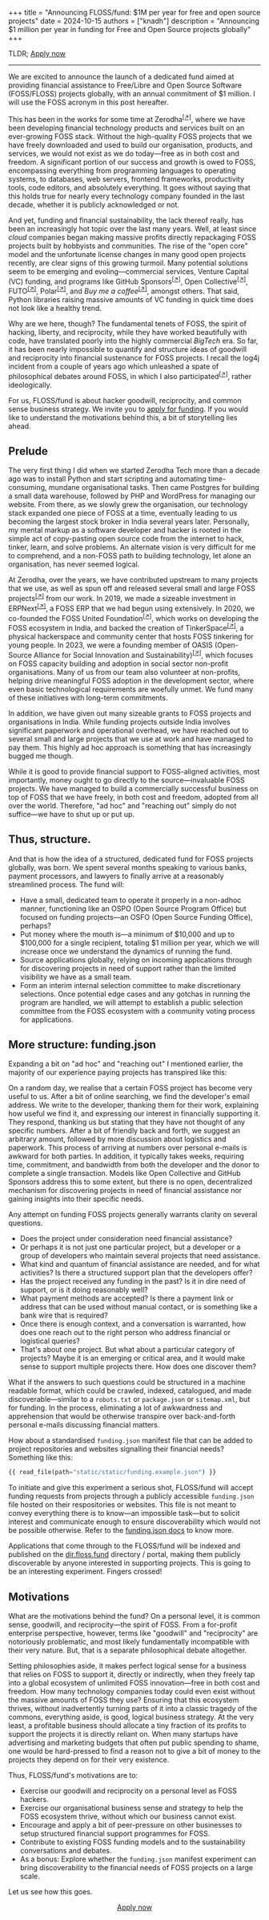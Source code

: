+++
title = "Announcing FLOSS/fund: $1M per year for free and open source projects"
date = 2024-10-15
authors = ["knadh"]
description = "Announcing $1 million per year in funding for Free and Open Source projects globally"
+++

TLDR; [Apply now](https://dir.floss.fund/submit)

----------------------

We are excited to announce the launch of a dedicated fund aimed at providing financial assistance to Free/Libre and Open Source Software (FOSS/FLOSS) projects globally, with an annual commitment of $1 million. I will use the FOSS acronym in this post hereafter.

This has been in the works for some time at Zerodha<sup>[[↗]](https://zerodha.com)</sup>, where we have been developing financial technology products and services built on an ever-growing FOSS stack. Without the high-quality FOSS projects that we have freely downloaded and used to build our organisation, products, and services, we would not exist as we do today—free as in both cost and freedom. A significant portion of our success and growth is owed to FOSS, encompassing everything from programming languages to operating systems, to databases, web servers, frontend frameworks, productivity tools, code editors, and absolutely everything. It goes without saying that this holds true for nearly every technology company founded in the last decade, whether it is publicly acknowledged or not.

And yet, funding and financial sustainability, the lack thereof really, has been an increasingly hot topic over the last many years. Well, at least since *cloud* companies began making massive profits directly repackaging FOSS projects built by hobbyists and communities. The rise of the "open core" model and the unfortunate license changes in many good open projects recently, are clear signs of this growing turmoil. Many potential solutions seem to be emerging and evoling—commercial services, Venture Capital (VC) funding, and programs like GitHub Sponsors<sup>[[↗]](https://github.com/sponsors)</sup>, Open Collective<sup>[[↗]](https://opencollective.com)</sup>, FUTO<sup>[[↗]](https://futo.org)</sup>, Polar<sup>[[↗]](https://polar.sh)</sup>, and *Buy me a coffee*<sup>[[↗]](https://buymeacoffee.com)</sup>, amongst others. That said, Python libraries raising massive amounts of VC funding in quick time does not look like a healthy trend.

Why are we here, though? The fundamental tenets of FOSS, the spirit of hacking, liberty, and reciprocity, while they have worked beautifully with code, have translated poorly into the highly commercial *BigTech* era. So far, it has been nearly impossible to quantify and structure ideas of goodwill and reciprocity into financial sustenance for FOSS projects. I recall the log4j incident from a couple of years ago which unleashed a spate of philosophical debates around  FOSS, in which I also participated<sup>[[↗]](https://nadh.in/blog/open-source-is-not-broken/)</sup>, rather ideologically.

For us, FLOSS/fund is about hacker goodwill, reciprocity, and common sense business strategy. We invite you to [apply for funding](https://dir.floss.fund/submit). If you would like to understand the motivations behind this, a bit of storytelling lies ahead.

## Prelude

The very first thing I did when we started Zerodha Tech more than a decade ago was to install Python and start scripting and automating time-consuming, mundane organisational tasks. Then came Postgres for building a small data warehouse, followed by PHP and WordPress for managing our website. From there, as we slowly grew the organisation, our technology stack expanded one piece of FOSS at a time, eventually leading to us becoming the largest stock broker in India several years later. Personally, my mental markup as a software developer and hacker is rooted in the simple act of copy-pasting open source code from the internet to hack, tinker, learn, and solve problems. An alternate vision is very difficult for me to comprehend, and a non-FOSS path to building technology, let alone an organisation, has never seemed logical.

At Zerodha, over the years, we have contributed upstream to many projects that we use, as well as spun off and released several small and large FOSS projects<sup>[[↗]](https://zerodha.tech)</sup> from our work. In 2019, we made a sizeable investment in ERPNext<sup>[[↗]](https://erpnext.com)</sup>, a FOSS ERP that we had begun using extensively. In 2020, we co-founded the FOSS United Foundation<sup>[[↗]](https://fossunited.org)</sup>, which works on developing the FOSS ecosystem in India, and backed the creation of TinkerSpace<sup>[[↗]](https://www.tinkerhub.org/tinkerspace)</sup>, a physical hackerspace and community center that hosts FOSS tinkering for young people. In 2023, we were a founding member of OASIS (Open-Source Alliance for Social Innovation and Sustainability)<sup>[[↗]](https://oasishq.org)</sup>, which focuses on FOSS capacity building and adoption in social sector non-profit organisations. Many of us from our team also volunteer at non-profits, helping drive meaningful FOSS adoption in the development sector, where even basic technological requirements are woefully unmet. We fund many of these initiatives with long-term commitments.

In addition, we have given out many sizeable grants to FOSS projects and organisations in India. While funding projects outside India involves significant paperwork and operational overhead, we have reached out to several small and large projects that we use at work and have managed to pay them. This highly ad hoc approach is something that has increasingly bugged me though.

While it is good to provide financial support to FOSS-aligned activities, most importantly, money ought to go directly to the source—invaluable FOSS projects. We have managed to build a commercially successful business on top of FOSS that we have freely, in both cost and freedom, adopted from all over the world. Therefore, "ad hoc" and "reaching out" simply do not suffice—we have to shut up or put up.

## Thus, structure.

And that is how the idea of a structured, dedicated fund for FOSS projects globally, was born. We spent several months speaking to various banks, payment processors, and lawyers to finally arrive at a reasonably streamlined process. The fund will:

- Have a small, dedicated team to operate it properly in a non-adhoc manner, functioning like an OSPO (Open Source Program Office) but focused on funding projects—an OSFO (Open Source Funding Office), perhaps?
- Put money where the mouth is—a minimum of $10,000 and up to $100,000 for a single recipient, totaling $1 million per year, which we will increase once we understand the dynamics of running the fund.
- Source applications globally, relying on incoming applications through for discovering projects in need of support rather than the limited visibility we have as a small team.
- Form an interim internal selection committee to make discretionary selections. Once potential edge cases and any gotchas in running the program are handled, we will attempt to establish a public selection committee from the FOSS ecosystem with a community voting process for applications.

## More structure: funding.json
Expanding a bit on "ad hoc" and "reaching out" I mentioned earlier, the  majority of our experience paying projects has transpired like this:

On a random day, we realise that a certain FOSS project has become very useful to us. After a bit of online searching, we find the developer's email address. We write to the developer, thanking them for their work, explaining how useful we find it, and expressing our interest in financially supporting it. They respond, thanking us but stating that they have not thought of any specific numbers. After a bit of friendly back and forth, we suggest an arbitrary amount, followed by more discussion about logistics and paperwork. This process of arriving at numbers over personal e-mails is awkward for both parties. In addition, it typically takes weeks, requiring time, commitment, and bandwidth from both the developer and the donor to complete a single transaction. Models like Open Collective and GitHub Sponsors address this to some extent, but there is no open, decentralized mechanism for discovering projects in need of financial assistance nor gaining insights into their specific needs.

Any attempt on funding FOSS projects generally warrants clarity on several questions.

- Does the project under consideration need financial assistance?
- Or perhaps it is not just one particular project, but a developer or a group of developers who maintain several projects that need assistance.
- What kind and quantum of financial assistance are needed, and for what activities? Is there a structured support plan that the developers offer?
- Has the project received any funding in the past? Is it in dire need of support, or is it doing reasonably well?
- What payment methods are accepted? Is there a payment link or address that can be used without manual contact, or is something like a bank wire that is required?
- Once there is enough context, and a conversation is warranted, how does one reach out to the right person who address financial or logistical queries?
- That's about one project. But what about a particular category of projects? Maybe it is an emerging or critical area, and it would make sense to support multiple projects there. How does one discover them?

What if the answers to such questions could be structured in a machine readable format, which could be crawled, indexed, catalogued, and made discoverable—similar to a `robots.txt` or `package.json` or `sitemap.xml`, but for funding. In the process, eliminating a lot of awkwardness and apprehension that would be otherwise transpire over back-and-forth personal e-mails discussing financial matters.

How about a standardised <code>funding.json</code> manifest file that can be added to project repositories and websites signalling their financial needs? Something like this:

```python
{{ read_file(path="static/static/funding.example.json") }}
```

To initiate and give this experiment a serious shot, FLOSS/fund will accept funding requests from projects through a publicly accessible <code>funding.json</code> file hosted on their respositories or websites. This file is not meant to convey everything there is to know—an impossible task—but to solicit interest and communicate enough to ensure discoverability which would not be possible otherwise. Refer to the [funding.json docs](/funding-manifest) to know more.

Applications that come through to the FLOSS/fund will be indexed and published on the [dir.floss.fund](https://dir.floss.fund) directory / portal, making them publicly discoverable by anyone interested in supporting projects. This is going to be an interesting experiment. Fingers crossed!

## Motivations
What are the motivations behind the fund? On a personal level, it is common sense, goodwill, and reciprocity—the spirit of FOSS. From a for-profit enterprise perspective, however, terms like "goodwill" and "reciprocity" are notoriously problematic, and most likely fundamentally incompatible with their very nature. But, that is a separate philosophical debate altogether.

Setting philosophies aside, it makes perfect logical sense for a business that relies on FOSS to support it, directly or indirectly, when they freely tap into a global ecosystem of unlimited FOSS innovation—free in both cost and freedom. How many technology companies today could even exist without the massive amounts of FOSS they use? Ensuring that this ecosystem thrives, without inadvertently turning parts of it into a classic tragedy of the commons, everything aside, is good, logical business strategy. At the very least, a profitable business should allocate a tiny fraction of its profits to support the projects it is directly reliant on. When many startups have advertising and marketing budgets that often put public spending to shame, one would be hard-pressed to find a reason not to give a bit of money  to the projects they depend on for their very existence.


Thus, FLOSS/fund's motivations are to:

- Exercise our goodwill and reciprocity on a personal level as FOSS hackers.
- Exercise our organisational business sense and strategy to help the FOSS ecosystem thrive, without which our business cannot exist.
- Encourage and apply a bit of peer-pressure on other businesses to setup structured financial support programmes for FOSS.
- Contribute to existing FOSS funding models and to the sustainability conversations and debates.
- As a bonus: Explore whether the `funding.json` manifest experiment can bring discoverability to the financial needs of FOSS projects on a large scale.

Let us see how this goes.

<div style="text-align:center"><a href="https://dir.floss.fund/submit" class="button">Apply now</a></div>
